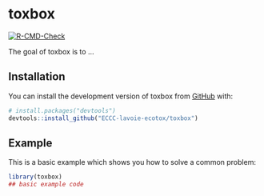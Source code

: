 
# toxbox

[![R-CMD-Check](https://github.com/ECCC-lavoie-ecotox/toxbox/actions/workflows/R-CMD-check.yaml/badge.svg)](https://github.com/ECCC-lavoie-ecotox/toxbox/actions/workflows/R-CMD-check.yaml)

The goal of toxbox is to ...

## Installation

You can install the development version of toxbox from [GitHub](https://github.com/) with:

``` r
# install.packages("devtools")
devtools::install_github("ECCC-lavoie-ecotox/toxbox")
```

## Example

This is a basic example which shows you how to solve a common problem:

``` r
library(toxbox)
## basic example code
```

